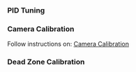 ### PID Tuning

### Camera Calibration

Follow instructions on: [Camera Calibration](http://wiki.ros.org/camera_calibration)

### Dead Zone Calibration


